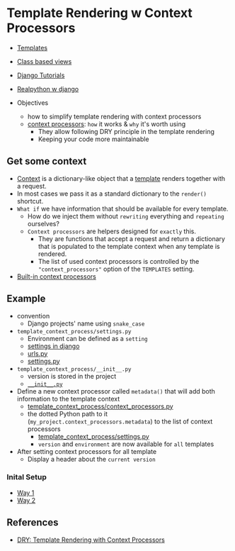 # Template Rendering w Context Processors

- [Templates](https://docs.djangoproject.com/en/5.0/topics/templates/)
- [Class based views](https://docs.djangoproject.com/en/5.0/topics/class-based-views/)
- [Django Tutorials](https://www.pythontutorial.net/django-tutorial/)
- [Realpython w django](https://realpython.com/tutorials/django/)

- Objectives
    - how to simplify template rendering with context processors
    - [context processors](https://docs.djangoproject.com/en/stable/topics/templates/#context-processors): `how` it works & `why` it's worth using
        - They allow following DRY principle in the template rendering
        - Keeping your code more maintainable

## Get some context
- [Context](https://docs.djangoproject.com/en/5.0/ref/templates/api/#playing-with-context) is a dictionary-like object that a [template](https://docs.djangoproject.com/en/5.0/ref/templates/api/#django.template.Template) renders together with a request.
- In most cases we pass it as a standard dictionary to the `render()` shortcut.
- `What if` we have information that should be available for every template.
    - How do we inject them without `rewriting` everything and `repeating` ourselves?
    - `Context processors` are helpers designed for `exactly` this.
        - They are functions that accept a request and return a dictionary that is populated to the template context when any template is rendered.
        - The list of used context processors is controlled by the `"context_processors"` option of the `TEMPLATES` setting.
- [Built-in context processors](https://docs.djangoproject.com/en/stable/ref/templates/api/#context-processors)

## Example

- convention
    - Django projects' name using `snake_case`
- `template_context_process/settings.py`
    - Environment can be defined as a `setting`
    - [settings in django](https://docs.djangoproject.com/en/5.0/ref/settings/)
    - [urls.py](./hello-django/template_context_process/urls.py)
    - [settings.py](./hello-django/template_context_process/settings.py)
- `template_context_process/__init__.py`
    - version is stored in the project
    - [`__init__.py`](./hello-django/template_context_process/__init__.py)
- Define a new context processor called `metadata()` that will add both information to the template context
    - [template_context_process/context_processors.py](./hello-django/template_context_process/context_processors.py)
    - the dotted Python path to it (`my_project.context_processors.metadata`) to the list of context processors
        - [template_context_process/settings.py](./hello-django/template_context_process/settings.py)
        - `version` and `environment` are now available for `all` templates
- After setting context processors for all template
    - Display a header about the `current version`

### Inital Setup
- [Way 1](https://fly.io/docs/django/getting-started/#initial-set-up)
- [Way 2](https://www.djangoproject.com/start/)

## References
- [DRY: Template Rendering with Context Processors](https://fly.io/django-beats/dry-template-rendering-with-context-processors/)